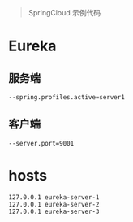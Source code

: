 > SpringCloud 示例代码

# Eureka

## 服务端

```shell
--spring.profiles.active=server1
```

## 客户端

```shell
--server.port=9001
```

# hosts

    127.0.0.1 eureka-server-1
    127.0.0.1 eureka-server-2
    127.0.0.1 eureka-server-3
